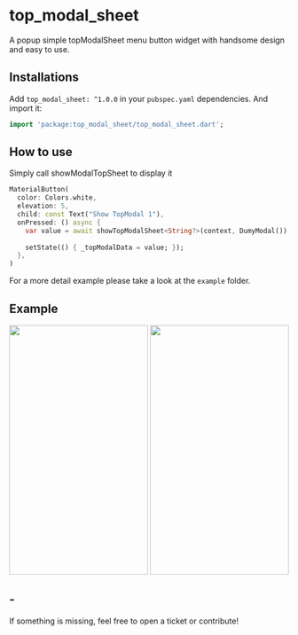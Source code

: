 # top_modal_sheet

A popup simple topModalSheet menu button widget with handsome design and easy to use.

## Installations

Add `top_modal_sheet: ^1.0.0` in your `pubspec.yaml` dependencies. And import it:

```dart
import 'package:top_modal_sheet/top_modal_sheet.dart';
```

## How to use

Simply call showModalTopSheet to display it

```dart
MaterialButton(
  color: Colors.white,
  elevation: 5,
  child: const Text("Show TopModal 1"),
  onPressed: () async {
    var value = await showTopModalSheet<String?>(context, DumyModal());
        
    setState(() { _topModalData = value; });
  },
)
```

For a more detail example please take a look at the `example` folder.

## Example

<img src="https://raw.githubusercontent.com/Pilaba/TopModalSheet/master/example/A.png" width="250" height="450">
<img src="https://raw.githubusercontent.com/Pilaba/TopModalSheet/master/example/B.png" width="250" height="450">

## -

If something is missing, feel free to open a ticket or contribute!